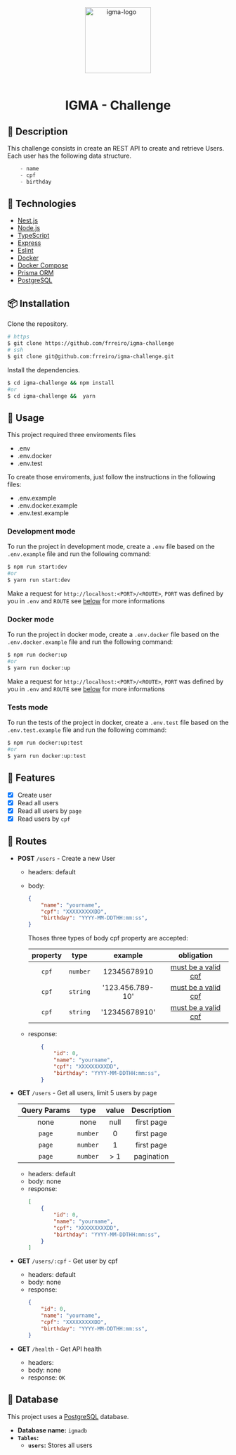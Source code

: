 <div align="center" >
  <img width="150px" src="" alt="igma-logo" width="400">
  <br>
  <br>
  <h1>IGMA - Challenge</h1>
</div>

## 📝 Description

This challenge consists in create an REST API to create and retrieve Users.
Each user has the following data structure.

```js
	- name
	- cpf
	- birthday
```

## 🚀 Technologies

- [Nest.js](https://nestjs.com/)
- [Node.js](https://nodejs.org/en/)
- [TypeScript](https://www.typescriptlang.org/)
- [Express](https://expressjs.com/)
- [Eslint](https://eslint.org/)
- [Docker](https://www.docker.com/)
- [Docker Compose](https://docs.docker.com/compose/)
- [Prisma ORM](https://www.prisma.io/)
- [PostgreSQL](https://www.postgresql.org/)

## 📦 Installation

Clone the repository.

```bash
# https
$ git clone https://github.com/frreiro/igma-challenge
# ssh
$ git clone git@github.com:frreiro/igma-challenge.git
```

Install the dependencies.

```bash
$ cd igma-challenge && npm install
#or
$ cd igma-challenge &&  yarn
```

## 🚀 Usage

This project required three enviroments files
 - .env
 - .env.docker
 - .env.test

To create those enviroments, just follow the instructions in the following files:

- .env.example
- .env.docker.example
- .env.test.example


### Development mode

To run the project in development mode, create a `.env` file based on the `.env.example` file and run the following command:

```bash
$ npm run start:dev
#or
$ yarn run start:dev
```
Make a request for `http://localhost:<PORT>/<ROUTE>`, `PORT` was defined by you in `.env` and `ROUTE` see [below](#🔀-routes) for more informations 

### Docker mode

To run the project in docker mode, create a `.env.docker` file based on the `.env.docker.example` file and run the following command:

```bash
$ npm run docker:up
#or
$ yarn run docker:up
```

Make a request for `http://localhost:<PORT>/<ROUTE>`, `PORT` was defined by you in `.env` and `ROUTE` see [below](#🔀-routes) for more informations 
### Tests mode

To run the tests of the project in docker, create a `.env.test` file based on the `.env.test.example` file and run the following command:

```bash
$ npm run docker:up:test
#or
$ yarn run docker:up:test
```

## 📌 Features

- [x] Create user
- [x] Read all users
- [x] Read all users by `page`
- [x] Read users by `cpf`

## 🔀 Routes

- **POST** `/users` - Create a new User
	
  - headers: default
  - body:
	```json
	{
		"name": "yourname",
		"cpf": "XXXXXXXXXDD",
		"birthday": "YYYY-MM-DDTHH:mm:ss",
	}
	```

	Thoses three types of body cpf property are accepted:

  	| property | type | example | obligation | 
  	| :---:  | :---: | :---: | :---: |
 	| `cpf`  | `number` | 12345678910 | [must be a valid cpf](CPFVALIDATE.md) | 
 	| `cpf`  | `string` | '123.456.789-10' | [must be a valid cpf](CPFVALIDATE.md) | 
 	| `cpf`  | `string` | '12345678910' | [must be a valid cpf](CPFVALIDATE.md) | 


  - response:
	```json
		{
			"id": 0,
			"name": "yourname",
			"cpf": "XXXXXXXXXDD",
			"birthday": "YYYY-MM-DDTHH:mm:ss",
		}
	``` 

	

- **GET** `/users` - Get all users, limit 5 users by page
  
    | Query Params | type | value | Description | 
  	| :---:  | :---: | :---: | :---: |
	| none  | none | null | first page | 
	| `page`  | `number` | 0 |first page | 
	| `page`  | `number` | 1 | first page | 
 	| `page`  | `number` | > 1 | pagination | 
	
  - headers: default 
  - body: none
  - response:
	```json
	[
		{
			"id": 0,
			"name": "yourname",
			"cpf": "XXXXXXXXXDD",
			"birthday": "YYYY-MM-DDTHH:mm:ss",
		}
	]
	```


- **GET** `/users/:cpf` - Get user by cpf
  
  - headers: default 
  - body: none
  - response:
	```json
	{
		"id": 0,
		"name": "yourname",
		"cpf": "XXXXXXXXXDD",
		"birthday": "YYYY-MM-DDTHH:mm:ss",
	}
	```
- **GET** `/health` - Get API health
    - headers: 
    - body: none
    - response: `OK`

## 💽 Database

This project uses a [PostgreSQL](https://www.postgresql.org/) database.
- **Database name:** `igmadb`
- **`Tables`:**
  - **`users`:** Stores all users